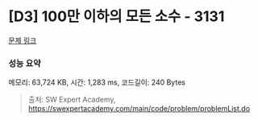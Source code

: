 # [D3] 100만 이하의 모든 소수 - 3131 

[문제 링크](https://swexpertacademy.com/main/code/problem/problemDetail.do?contestProbId=AV_6mRsasV8DFAWS) 

### 성능 요약

메모리: 63,724 KB, 시간: 1,283 ms, 코드길이: 240 Bytes



> 출처: SW Expert Academy, https://swexpertacademy.com/main/code/problem/problemList.do